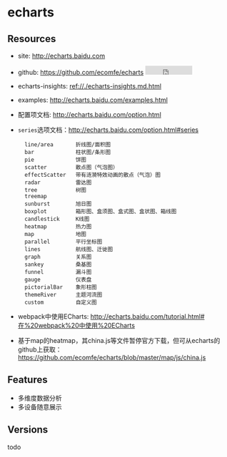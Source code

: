 # echarts

## Resources

* site: <http://echarts.baidu.com>
* github: <https://github.com/ecomfe/echarts> <iframe src="http://258i.com/gbtn.html?user=ecomfe&repo=echarts&type=star&count=true" frameborder="0" scrolling="0" width="105px" height="20px"></iframe>
* echarts-insights: <ref://./echarts-insights.md.html> 
* examples: <http://echarts.baidu.com/examples.html>
* 配置项文档: <http://echarts.baidu.com/option.html>
* `series`选项文档：<http://echarts.baidu.com/option.html#series>

        line/area       折线图/面积图
        bar             柱状图/条形图
        pie             饼图 
        scatter         散点图（气泡图）
        effectScatter   带有涟漪特效动画的散点（气泡）图
        radar           雷达图
        tree            树图
        treemap         
        sunburst        旭日图
        boxplot         箱形图、盒须图、盒式图、盒状图、箱线图
        candlestick     K线图
        heatmap         热力图
        map             地图
        parallel        平行坐标图
        lines           航线图、迁徙图
        graph           关系图
        sankey          桑基图
        funnel          漏斗图
        gauge           仪表盘
        pictorialBar    象形柱图
        themeRiver      主题河流图
        custom          自定义图

* webpack中使用ECharts: <http://echarts.baidu.com/tutorial.html#在%20webpack%20中使用%20ECharts>
* 基于map的heatmap，其china.js等文件暂停官方下载，但可从echarts的github上获取：<https://github.com/ecomfe/echarts/blob/master/map/js/china.js>


## Features

* 多维度数据分析
* 多设备随意展示

## Versions

todo


